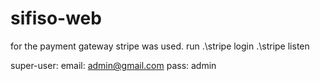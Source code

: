 # sifiso-web
for the payment gateway stripe was used.
run .\stripe login
    .\stripe listen
    
super-user:
email: admin@gmail.com
pass: admin
